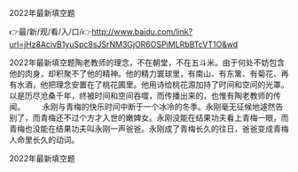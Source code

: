 2022年最新填空题

👉最/新/观/看/入/口/👉http://www.baidu.com/link?url=jHz8AcivB1yuSpc8sJSrNM3GjOR6OSPiMLRbBTcVT1O&wd

2022年最新填空题陶老教师的理念，不在朝堂，不在五斗米。由于何处不妨包含他的肉身，却积聚不了他的精神。他的精力寰球里，有南山、有东篱、有菊花、再有水酒，他把理念安置在了桃花圃里。他用诗给桃花源加持了时间和空间的光罩。以是历尽沧桑千年，终被时间和空间吞噬，而传播出来的，也惟有陶老教师的传闻。
　　永刚与青梅的快乐时间中断于一个冰冷的冬季。永刚毫无征候地遽然告别了，而青梅还不过个方才入世的嫩婢女。永刚没能在结果功夫看上青梅一眼，而青梅也没能在结果功夫叫永刚一声爸爸。永刚成了青梅长久的往日，爸爸变成青梅人命里长久的动词。


2022年最新填空题
